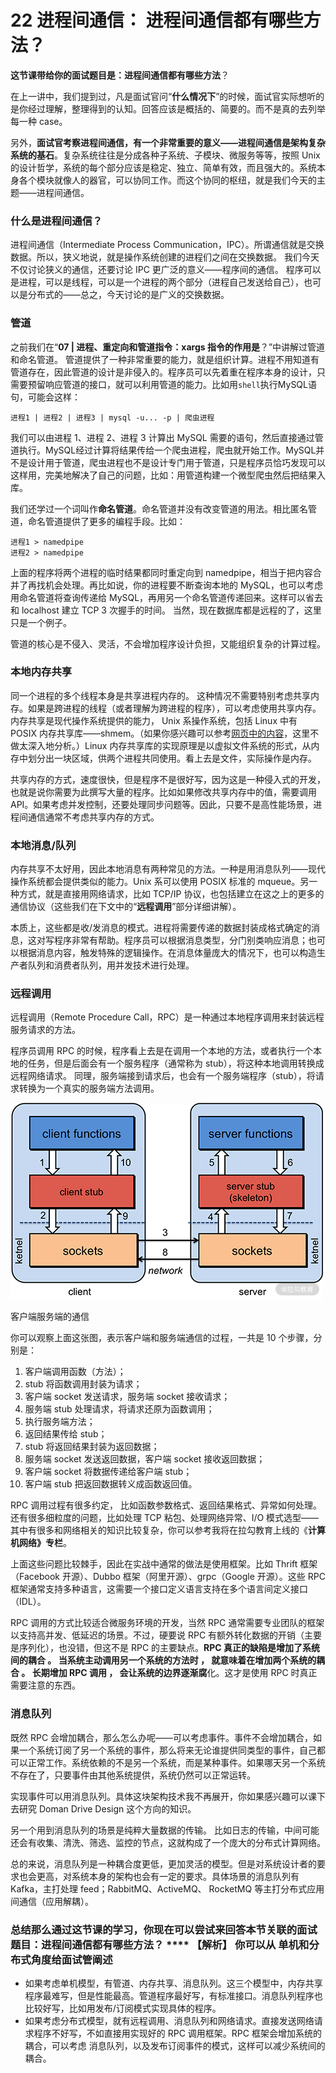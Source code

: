 # 22 进程间通信： 进程间通信都有哪些方法？

**这节课带给你的面试题目是：进程间通信都有哪些方法**？

在上一讲中，我们提到过，凡是面试官问“**什么情况下**”的时候，面试官实际想听的是你经过理解，整理得到的认知。回答应该是概括的、简要的。而不是真的去列举每一种 case。

另外，**面试官考察进程间通信，有一个非常重要的意义——进程间通信是架构复杂系统的基石**。复杂系统往往是分成各种子系统、子模块、微服务等等，按照 Unix 的设计哲学，系统的每个部分应该是稳定、独立、简单有效，而且强大的。系统本身各个模块就像人的器官，可以协同工作。而这个协同的枢纽，就是我们今天的主题——进程间通信。

### 什么是进程间通信？

进程间通信（Intermediate Process Communication，IPC）。所谓通信就是交换数据。所以，狭义地说，就是操作系统创建的进程们之间在交换数据。 我们今天不仅讨论狭义的通信，还要讨论 IPC 更广泛的意义——程序间的通信。 程序可以是进程，可以是线程，可以是一个进程的两个部分（进程自己发送给自己），也可以是分布式的——总之，今天讨论的是广义的交换数据。

### 管道

之前我们在“**07 | 进程、重定向和管道指令：xargs 指令的作用是**？”中讲解过管道和命名管道。 管道提供了一种非常重要的能力，就是组织计算。进程不用知道有管道存在，因此管道的设计是非侵入的。程序员可以先着重在程序本身的设计，只需要预留响应管道的接口，就可以利用管道的能力。比如用`shell`执行MySQL语句，可能会这样：

```
进程1 | 进程2 | 进程3 | mysql -u... -p | 爬虫进程
```

我们可以由进程 1、进程 2、进程 3 计算出 MySQL 需要的语句，然后直接通过管道执行。MySQL经过计算将结果传给一个爬虫进程，爬虫就开始工作。MySQL并不是设计用于管道，爬虫进程也不是设计专门用于管道，只是程序员恰巧发现可以这样用，完美地解决了自己的问题，比如：用管道构建一个微型爬虫然后把结果入库。

我们还学过一个词叫作**命名管道**。命名管道并没有改变管道的用法。相比匿名管道，命名管道提供了更多的编程手段。比如：

```
进程1 > namedpipe
进程2 > namedpipe
```

上面的程序将两个进程的临时结果都同时重定向到 namedpipe，相当于把内容合并了再找机会处理。再比如说，你的进程要不断查询本地的 MySQL，也可以考虑用命名管道将查询传递给 MySQL，再用另一个命名管道传递回来。这样可以省去和 localhost 建立 TCP 3 次握手的时间。 当然，现在数据库都是远程的了，这里只是一个例子。

管道的核心是不侵入、灵活，不会增加程序设计负担，又能组织复杂的计算过程。

### 本地内存共享

同一个进程的多个线程本身是共享进程内存的。 这种情况不需要特别考虑共享内存。如果是跨进程的线程（或者理解为跨进程的程序），可以考虑使用共享内存。内存共享是现代操作系统提供的能力， Unix 系操作系统，包括 Linux 中有 POSIX 内存共享库——shmem。（如果你感兴趣可以参考[网页中的内容](https://www.man7.org/linux/man-pages/man7/shm_overview.7.html)，这里不做太深入地分析。）Linux 内存共享库的实现原理是以虚拟文件系统的形式，从内存中划分出一块区域，供两个进程共同使用。看上去是文件，实际操作是内存。

共享内存的方式，速度很快，但是程序不是很好写，因为这是一种侵入式的开发，也就是说你需要为此撰写大量的程序。比如如果修改共享内存中的值，需要调用 API。如果考虑并发控制，还要处理同步问题等。因此，只要不是高性能场景，进程间通信通常不考虑共享内存的方式。

### 本地消息/队列

内存共享不太好用，因此本地消息有两种常见的方法。一种是用消息队列——现代操作系统都会提供类似的能力。Unix 系可以使用 POSIX 标准的 mqueue。另一种方式，就是直接用网络请求，比如 TCP/IP 协议，也包括建立在这之上的更多的通信协议（这些我们在下文中的“**远程调用**”部分详细讲解）。

本质上，这些都是收/发消息的模式。进程将需要传递的数据封装成格式确定的消息，这对写程序非常有帮助。程序员可以根据消息类型，分门别类响应消息；也可以根据消息内容，触发特殊的逻辑操作。在消息体量庞大的情况下，也可以构造生产者队列和消费者队列，用并发技术进行处理。

### 远程调用

远程调用（Remote Procedure Call，RPC）是一种通过本地程序调用来封装远程服务请求的方法。

程序员调用 RPC 的时候，程序看上去是在调用一个本地的方法，或者执行一个本地的任务，但是后面会有一个服务程序（通常称为 stub），将这种本地调用转换成远程网络请求。 同理，服务端接到请求后，也会有一个服务端程序（stub），将请求转换为一个真实的服务端方法调用。

![image](assets/Ciqc1F-3nPGAUbAMAAC3qcOo5g0709.png)

客户端服务端的通信

你可以观察上面这张图，表示客户端和服务端通信的过程，一共是 10 个步骤，分别是：

1. 客户端调用函数（方法）；
1. stub 将函数调用封装为请求；
1. 客户端 socket 发送请求，服务端 socket 接收请求；
1. 服务端 stub 处理请求，将请求还原为函数调用；
1. 执行服务端方法；
1. 返回结果传给 stub；
1. stub 将返回结果封装为返回数据；
1. 服务端 socket 发送返回数据，客户端 socket 接收返回数据；
1. 客户端 socket 将数据传递给客户端 stub；
1. 客户端 stub 把返回数据转义成函数返回值。

RPC 调用过程有很多约定， 比如函数参数格式、返回结果格式、异常如何处理。还有很多细粒度的问题，比如处理 TCP 粘包、处理网络异常、I/O 模式选型——其中有很多和网络相关的知识比较复杂，你可以参考我将在拉勾教育上线的《**计算机网络》专栏**。

上面这些问题比较棘手，因此在实战中通常的做法是使用框架。比如 Thrift 框架（Facebook 开源）、Dubbo 框架（阿里开源）、grpc（Google 开源）。这些 RPC 框架通常支持多种语言，这需要一个接口定义语言支持在多个语言间定义接口（IDL）。

RPC 调用的方式比较适合微服务环境的开发，当然 RPC 通常需要专业团队的框架以支持高并发、低延迟的场景。不过，硬要说 RPC 有额外转化数据的开销（主要是序列化），也没错，但这不是 RPC 的主要缺点。**RPC 真正的缺陷是增加了系统间的耦合 **。** 当系统主动调用另一个系统的方法时 **，** 就意味着在增加两个系统的耦合 **。** 长期增加 RPC 调用 **，** 会让系统的边界逐渐腐**化。这才是使用 RPC 时真正需要注意的东西。

### 消息队列

既然 RPC 会增加耦合，那么怎么办呢——可以考虑事件。事件不会增加耦合，如果一个系统订阅了另一个系统的事件，那么将来无论谁提供同类型的事件，自己都可以正常工作。系统依赖的不是另一个系统，而是某种事件。如果哪天另一个系统不存在了，只要事件由其他系统提供，系统仍然可以正常运转。

实现事件可以用消息队列。具体这块架构技术我不再展开，你如果感兴趣可以课下去研究 Doman Drive Design 这个方向的知识。

另一个用到消息队列的场景是纯粹大量数据的传输。 比如日志的传输，中间可能还会有收集、清洗、筛选、监控的节点，这就构成了一个庞大的分布式计算网络。

总的来说，消息队列是一种耦合度更低，更加灵活的模型。但是对系统设计者的要求也会更高，对系统本身的架构也会有一定的要求。具体场景的消息队列有 Kafka，主打处理 feed；RabbitMQ、ActiveMQ、 RocketMQ 等主打分布式应用间通信（应用解耦）。

### 总结**那么通过这节课的学习，你现在可以尝试来回答本节关联的面试题目：进程间通信都有哪些方法？ \*\*\*\* 【解析】 **你可以从** 单机和分布式角度**给面试管阐述

- 如果考虑单机模型，有管道、内存共享、消息队列。这三个模型中，内存共享程序最难写，但是性能最高。管道程序最好写，有标准接口。消息队列程序也比较好写，比如用发布/订阅模式实现具体的程序。
- 如果考虑分布式模型，就有远程调用、消息队列和网络请求。直接发送网络请求程序不好写，不如直接用实现好的 RPC 调用框架。RPC 框架会增加系统的耦合，可以考虑 消息队列，以及发布订阅事件的模式，这样可以减少系统间的耦合。
